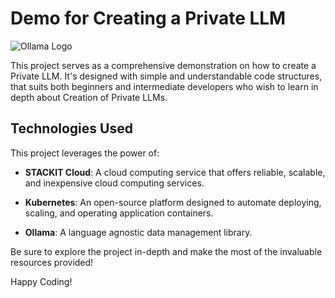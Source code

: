 # Demo for Creating a Private LLM

![Ollama Logo](https://pbs.twimg.com/profile_images/1704899494490357761/EvnqsXn__400x400.jpg)

This project serves as a comprehensive demonstration on how to create a Private LLM. It's designed with simple and understandable code structures, that suits both beginners and intermediate developers who wish to learn in depth about Creation of Private LLMs.

## Technologies Used

This project leverages the power of:

- **STACKIT Cloud**: A cloud computing service that offers reliable, scalable, and inexpensive cloud computing services.

- **Kubernetes**: An open-source platform designed to automate deploying, scaling, and operating application containers.

- **Ollama**: A language agnostic data management library.

Be sure to explore the project in-depth and make the most of the invaluable resources provided!

Happy Coding!